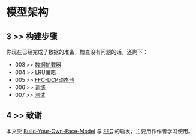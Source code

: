 # 模型架构

## 3 >> 构建步骤

你现在已经完成了数据的准备，检查没有问题的话，还剩下：

- 003 >> [数据加载器]()
- 004 >> [LRU策略]()
- 005 >> [FFC-DCP动态池]()
- 006 >> [训练]()
- 007 >> [测试]()

## 4 >> 致谢

本文受 [Build-Your-Own-Face-Model](https://github.com/siriusdemon/Build-Your-Own-Face-Model/) 与 [FFC](https://github.com/tiandunx/FFC/) 的启发，主要用作作者学习使用。
